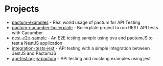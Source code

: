 # Projects

- [pactum-examples](https://github.com/pactumjs/pactum-examples) - Real world usage of pactum for API Testing
- [pactum-cucumber-boilerplate](https://github.com/pactumjs/pactum-cucumber-boilerplate) - Boilerplate project to run REST API tests with Cucumber
- [nest-e2e-sample](https://github.com/jmcdo29/nest-e2e-sample) - An E2E testing sample using uvu and pactumJS to test a NestJS application
- [integration-tests-jest](https://github.com/ugioni/integration-tests-jest) - API testing with a simple integration between JestJS and PactumJS
- [api-testing-js-pactum](https://github.com/basdijkstra/api-testing-js-pactum) - API testing and mocking examples using jest